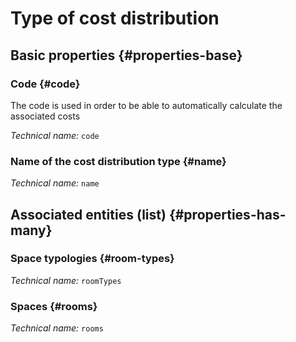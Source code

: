 # Type of cost distribution
<!--- THIS FILE IS GENERATED PLEASE DO NOT EDIT IT DIRECTLY --->



## Basic properties {#properties-base}

### Code {#code}

The code is used in order to be able to automatically calculate the associated costs

*Technical name:* ```code```

### Name of the cost distribution type {#name}



*Technical name:* ```name```




## Associated entities (list) {#properties-has-many}

### Space typologies {#room-types}



*Technical name:* ```roomTypes```

### Spaces {#rooms}



*Technical name:* ```rooms```




